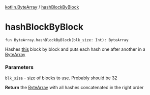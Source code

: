 [kotlin.ByteArray](index.md) / [hashBlockByBlock](.)

# hashBlockByBlock

`fun ByteArray.hashBlockByBlock(blk_size: Int): ByteArray`

Hashes [this](#) block by block and puts each hash one after another in a [ByteArray](#)

### Parameters

`blk_size` - size of blocks to use. Probably should be 32

**Return**
the [ByteArray](#) with all hashes concatenated in the right order

